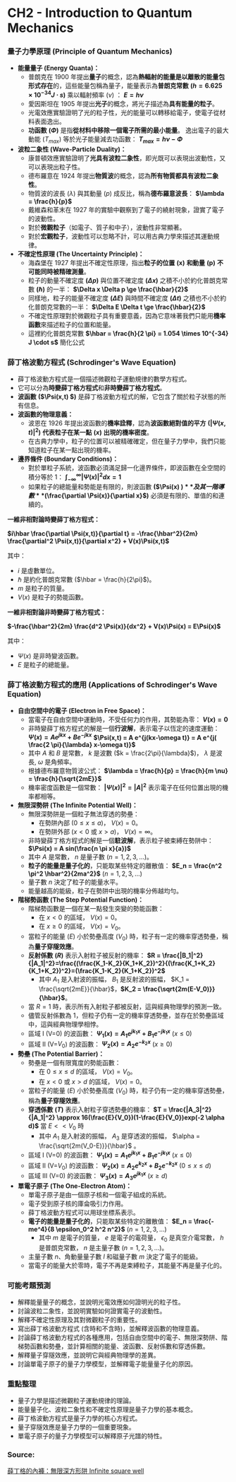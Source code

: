 # CH2 - Introduction to Quantum Mechanics

### 量子力學原理 (Principle of Quantum Mechanics)

*   **能量量子 (Energy Quanta)：**
    *   普朗克在 1900 年提出**量子**的概念，認為**熱輻射的能量是以離散的能量包形式存在**的，這些能量包稱為量子，能量表示為**普朗克常數**  **$(h=6.625 \times 10^{-34} J \cdot s)$** 乘以輻射頻率  $(\nu)$  ：
        **$E = h\nu$**
    *   愛因斯坦在 1905 年提出**光子**的概念，將光子描述為**具有能量的粒子**。
    *   光電效應實驗證明了光的粒子性，光的能量可以轉移給電子，使電子從材料表面逸出。
    *   **功函數**  **($\Phi$)**  是指**從材料中移除一個電子所需的最小能量**。 逸出電子的最大動能  $(T_{max})$  等於光子能量減去功函數：
        **$T_{max} = h\nu - \Phi$**
*   **波粒二象性 (Wave-Particle Duality)：**
    *   康普頓效應實驗證明了**光具有波粒二象性**，即光既可以表現出波動性，又可以表現出粒子性。
    *   德布羅意在 1924 年提出**物質波**的概念，認為**所有物質都具有波粒二象性**。
    *   物質波的波長  ($\lambda$)  與其動量  $(p)$  成反比，稱為**德布羅意波長**：
        **$\lambda = \frac{h}{p}$**
    *   戴維森和革末在 1927 年的實驗中觀察到了電子的繞射現象，證實了電子的波動性。
    *   對於**微觀粒子**（如電子、質子和中子），波動性非常顯著。
    *   對於**宏觀粒子**，波動性可以忽略不計，可以用古典力學來描述其運動規律。
*   **不確定性原理 (The Uncertainty Principle)：**
    *   海森堡在 1927 年提出不確定性原理，指出**粒子的位置**  **(x)**  **和動量**  **(p)**  **不可能同時被精確測量**。
    *   粒子的動量不確定度  **($\Delta p$)**  與位置不確定度  **($\Delta x$)**  之積不小於約化普朗克常數  **($\hbar$)**  的一半：
        **$\Delta x \Delta p \ge \frac{\hbar}{2}$**  
    *   同樣地，粒子的能量不確定度  **($\Delta E$)**  與時間不確定度  **($\Delta t$)**  之積也不小於約化普朗克常數的一半：
        **$\Delta E \Delta t \ge \frac{\hbar}{2}$**
    *   不確定性原理對於微觀粒子具有重要意義，因為它意味著我們只能用**機率函數**來描述粒子的位置和能量。
    *   這裡約化普朗克常數 **$\hbar = \frac{h}{2 \pi} = 1.054 \times 10^{-34} J \cdot s$** 簡化公式

### 薛丁格波動方程式 (Schrodinger's Wave Equation)

*   薛丁格波動方程式是一個描述微觀粒子運動規律的數學方程式。
*   它可以分為**時變薛丁格方程式**和**非時變薛丁格方程式**。
*   **波函數**  **($\Psi(x,t) $)**  是薛丁格波動方程式的解，它包含了關於粒子狀態的所有信息。
*   **波函數的物理意義：**
    *   波恩在 1926 年提出波函數的**機率詮釋**，認為**波函數絕對值的平方**  **($|\Psi(x,t)|^2$)**  **代表粒子在某一點**  **($x$)**  **出現的機率密度**。
    *   在古典力學中，粒子的位置可以被精確確定，但在量子力學中，我們只能知道粒子在某一點出現的機率。
*   **邊界條件 (Boundary Conditions)：**
    *   對於單粒子系統，波函數必須滿足歸一化邊界條件，即波函數在全空間的積分等於 1：
        **$\int_{-\infty}^{\infty} |\Psi(x)|^2 dx = 1$**
    *   如果粒子的總能量和勢能是有限的，則波函數  **($\Psi(x) $)**  及其一階導數  **($\frac{\partial \Psi(x)}{\partial x}$)**  必須是有限的、單值的和連續的。

**一維非相對論時變薛丁格方程式：**

  **$i\hbar \frac{\partial \Psi(x,t)}{\partial t} = -\frac{\hbar^2}{2m} \frac{\partial^2 \Psi(x,t)}{\partial x^2} + V(x)\Psi(x,t)$**

其中：

*   $i$ 是虛數單位。
*   $\hbar$ 是約化普朗克常數  ($\hbar = \frac{h}{2\pi}$)。
*   $m$ 是粒子的質量。
*   $V(x)$ 是粒子的勢能函數。

**一維非相對論非時變薛丁格方程式：**

  **$-\frac{\hbar^2}{2m} \frac{d^2 \Psi(x)}{dx^2} + V(x)\Psi(x) = E\Psi(x)$**

其中：

*   $\Psi(x)$ 是非時變波函數。
*   $E$ 是粒子的總能量。

### 薛丁格波動方程式的應用 (Applications of Schrodinger's Wave Equation)

*   **自由空間中的電子 (Electron in Free Space)：**
    *   當電子在自由空間中運動時，不受任何力的作用，其勢能為零：
        **$V(x) = 0$**
    *   非時變薛丁格方程式的解是一個**行波解**，表示電子以恆定的速度運動：
        **$\Psi(x) = A e^{jkx} + B e^{-jkx}$**
        **$\Psi(x,t) = A e^{j(kx-\omega t)} = A e^{j( \frac{2 \pi}{\lambda} x-\omega t)}$**
    *   其中  $A$  和  $B$  是常數， $k$  是波數  ($k = \frac{2\pi}{\lambda}$)， $\lambda$  是波長,  $\omega$  是角頻率。
    *   根據德布羅意物質波公式：
        **$\lambda = \frac{h}{p} = \frac{h}{m \nu} = \frac{h}{\sqrt{2mE}}$** 
    *   機率密度函數是一個常數：
        **$|\Psi(x)|^2 = |A|^2$**
        表示電子在任何位置出現的機率都相等。
*   **無限深勢阱 (The Infinite Potential Well)：**
    *   無限深勢阱是一個粒子無法穿透的勢壘：
        *   在勢阱內部  ($0 \le x \le a$)， $V(x) = 0$。
        *   在勢阱外部  ($x < 0$ 或  $x > a$)， $V(x) = \infty$。
    *   非時變薛丁格方程式的解是一個**駐波解**，表示粒子被束縛在勢阱中：
        **$\Psi(x) = A sin(\frac{n \pi x}{a})$**
    *   其中  $A$  是常數， $n$  是量子數  ($n = 1, 2, 3, ...$)。
    *   **粒子的能量是量子化的**，只能取某些特定的離散值：
        **$E_n = \frac{n^2 \pi^2 \hbar^2}{2ma^2}$**  ($n = 1, 2, 3, ...$)
    *   量子數  $n$  決定了粒子的能量水平。
    *   能量越高的能級，粒子在勢阱中出現的機率分佈越均勻。
*   **階梯勢函數 (The Step Potential Function)：**
    *   階梯勢函數是一個在某一點發生突變的勢能函數：
        *   在  $x < 0$  的區域， $V(x) = 0$。
        *   在  $x \ge 0$  的區域， $V(x) = V_0$。
    *   當粒子的能量  ($E$)  小於勢壘高度  ($V_0$)  時，粒子有一定的機率穿透勢壘，稱為**量子穿隧效應**。
    *   **反射係數**  **($R$)**  表示入射粒子被反射的機率：
        **$R = \frac{|B_1|^2}{|A_1|^2}=\frac{(\frac{K_1-K_2}{K_1+K_2})^2}{(\frac{K_1+K_2}{K_1+K_2})^2}=(\frac{K_1-K_2}{K_1+K_2})^2$**
        *   其中  $A_1$  是入射波的振幅， $B_1$  是反射波的振幅， $K_1 = \frac{\sqrt{2mE}}{\hbar}$，**$K_2 = \frac{\sqrt{2m(E-V_0)}}{\hbar}$**。
    *   當  $R=1$  時，表示所有入射粒子都被反射，這與經典物理學的預測一致。
    *   儘管反射係數為 1，但粒子仍有一定的機率穿透勢壘，並存在於勢壘區域中，這與經典物理學相悖。
    *   區域 I (V=0) 的波函數：
        **$\Psi_1(x) = A_1 e^{jk_1 x}+B_1 e^{-jk_1 x}$**  ($x \le 0$)
    *   區域 II (V=$V_0$) 的波函數：
        **$\Psi_2(x) = A_2 e^{-k_2 x}$**  ($x \ge 0$)
*   **勢壘 (The Potential Barrier)：**
    *   勢壘是一個有限寬度的勢能函數：
        *   在  $0 \le x \le d$  的區域， $V(x) = V_0$。
        *   在  $x < 0$  或  $x > d$  的區域， $V(x) = 0$。
    *   當粒子的能量  ($E$)  小於勢壘高度  ($V_0$)  時，粒子仍有一定的機率穿透勢壘，稱為**量子穿隧效應**。
    *   **穿透係數**  **($T$)**  表示入射粒子穿透勢壘的機率：
        **$T = \frac{|A_3|^2}{|A_1|^2} \approx 16(\frac{E}{V_0})(1-\frac{E}{V_0})exp(-2 \alpha d)$**  當 $E << V_0$ 時
        *   其中  $A_1$  是入射波的振幅， $A_3$  是穿透波的振幅， $\alpha = \frac{\sqrt{2m(V_0-E)}}{\hbar}$ 。
    *   區域 I (V=0) 的波函數：
        **$\Psi_1(x) = A_1 e^{jk_1 x}+B_1 e^{-jk_1 x}$**  ($x \le 0$)
    *   區域 II (V=$V_0$) 的波函數：
        **$\Psi_2(x) = A_2 e^{k_2 x}+B_2 e^{-k_2 x}$**  ($0 \le x \le d$)
    *   區域 III (V=0) 的波函數：
        **$\Psi_3(x) = A_3 e^{jk_1 x}$**  ($x \ge d$)
*   **單電子原子 (The One-Electron Atom)：**
    *   單電子原子是由一個原子核和一個電子組成的系統。
    *   電子受到原子核的庫侖吸引力作用。
    *   薛丁格波動方程式可以用球坐標系表示。
    *   **電子的能量是量子化的**，只能取某些特定的離散值：
        **$E_n = \frac{-me^4}{8 \epsilon_0^2 h^2 n^2}$**  ($n = 1, 2, 3, ...$)
        *   其中  $m$  是電子的質量， $e$  是電子的電荷量， $\epsilon_0$  是真空介電常數， $h$  是普朗克常數， $n$  是主量子數  ($n = 1, 2, 3, ...$)。
    *   主量子數  $n$、角動量量子數  $l$  和磁量子數  $m$  決定了電子的能級。
    *   當電子的能量大於零時，電子不再是束縛粒子，其能量不再是量子化的。

### 可能考題預測

*   解釋能量量子的概念，並說明光電效應如何證明光的粒子性。
*   討論波粒二象性，並說明實驗如何證實電子的波動性。
*   解釋不確定性原理及其對微觀粒子的重要性。
*   寫出薛丁格波動方程式 (含時和不含時)，並解釋波函數的物理意義。
*   討論薛丁格波動方程式的各種應用，包括自由空間中的電子、無限深勢阱、階梯勢函數和勢壘，並計算相關的能量、波函數、反射係數和穿透係數。
*   解釋量子穿隧效應，並說明它與經典物理學的差異。
*   討論單電子原子的量子力學模型，並解釋電子能量量子化的原因。

### 重點整理

*   量子力學是描述微觀粒子運動規律的理論。
*   能量量子化、波粒二象性和不確定性原理是量子力學的基本概念。
*   薛丁格波動方程式是量子力學的核心方程式。
*   量子穿隧效應是量子力學的一個重要現象。
*   單電子原子的量子力學模型可以解釋原子光譜的特性。

### Source:
[薛丁格的內褲：無限深方形阱 Infinite square well](http://cosinewithsqrtminusone.blogspot.com/2014/08/infinite-square-well.html)
